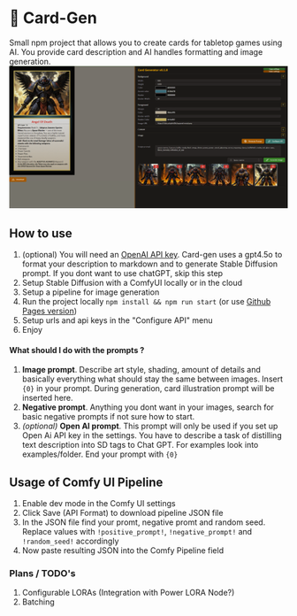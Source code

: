 # 🎴 Card-Gen
Small npm project that allows you to create cards for tabletop games using AI.
You provide card description and AI handles formatting and image generation.
![screenshot](screenshot.png)

## How to use
1) (optional) You will need an [OpenAI API key](https://platform.openai.com/docs/api-reference/introduction). Card-gen uses a gpt4.5o to format your description to markdown and to generate Stable Diffusion prompt. If you dont want to use chatGPT, skip this step
2) Setup Stable Diffusion with a ComfyUI locally or in the cloud
3) Setup a pipeline for image generation
4) Run the project locally `npm install && npm run start` (or use [Github Pages version](https://everlasting17th.github.io/card_gen/))
5) Setup urls and api keys in the "Configure API" menu
6) Enjoy

#### What should I do with the prompts ?
1) **Image prompt**. Describe art style, shading, amount of details and basically everything what should stay the same between images. Insert `{0}` in your prompt. During generation, card illustration prompt will be inserted here.
2) **Negative prompt**. Anything you dont want in your images, search for basic negative prompts if not sure how to start.
3) *(optional)* **Open AI prompt**. This prompt will only be used if you set up Open Ai API key in the settings. You have to describe a task of distilling text description into SD tags to Chat GPT. For examples look into examples/folder. End your prompt with `{0}`

## Usage of Comfy UI Pipeline
1) Enable dev mode in the Comfy UI settings
2) Click Save (API Format) to download pipeline JSON file
3) In the JSON file find your promt, negative promt and random seed. Replace values with `!positive_prompt!`, `!negative_prompt!` and `!random_seed!` accordingly
4) Now paste resulting JSON into the Comfy Pipeline field

### Plans / TODO's
1) Configurable LORAs (Integration with Power LORA Node?)
2) Batching
